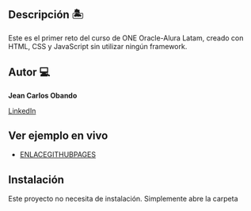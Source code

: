 ## Descripción 🏝

Este es el primer reto del curso de ONE Oracle-Alura Latam, creado con HTML, CSS y JavaScript sin utilizar ningún framework.

## Autor 💻
**Jean Carlos Obando**

[LinkedIn](https://www.linkedin.com/in/jeancarlosobando/)

## Ver ejemplo en vivo
- [ENLACEGITHUBPAGES](https://jeancadev.github.io/Code-Alura/)

## Instalación
Este proyecto no necesita de instalación. Simplemente abre la carpeta 
